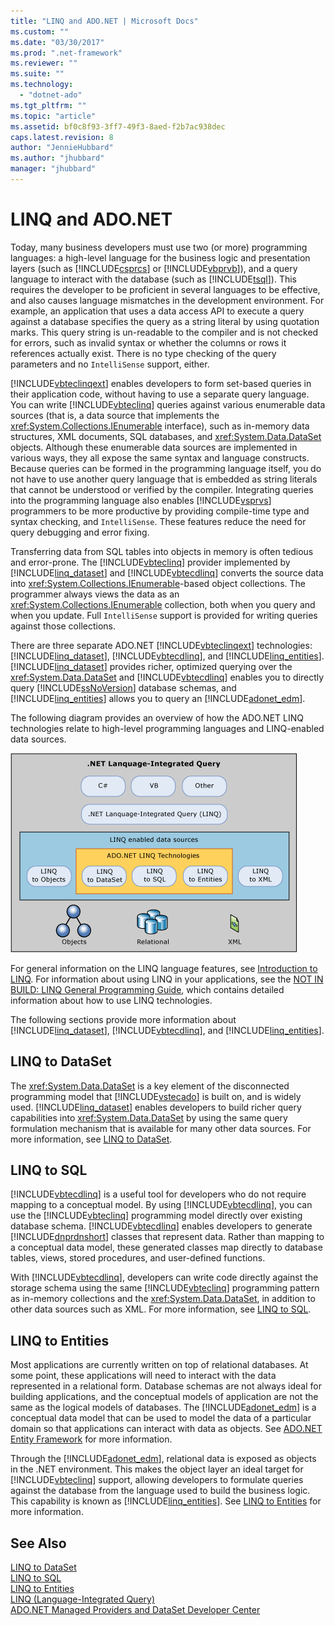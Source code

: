 ```yaml
---
title: "LINQ and ADO.NET | Microsoft Docs"
ms.custom: ""
ms.date: "03/30/2017"
ms.prod: ".net-framework"
ms.reviewer: ""
ms.suite: ""
ms.technology: 
  - "dotnet-ado"
ms.tgt_pltfrm: ""
ms.topic: "article"
ms.assetid: bf0c8f93-3ff7-49f3-8aed-f2b7ac938dec
caps.latest.revision: 8
author: "JennieHubbard"
ms.author: "jhubbard"
manager: "jhubbard"
---
```

# LINQ and ADO.NET
Today, many business developers must use two (or more) programming languages: a high-level language for the business logic and presentation layers (such as [!INCLUDE[csprcs](../../../../includes/csprcs-md.md)] or [!INCLUDE[vbprvb](../../../../includes/vbprvb-md.md)]), and a query language to interact with the database (such as [!INCLUDE[tsql](../../../../includes/tsql-md.md)]). This requires the developer to be proficient in several languages to be effective, and also causes language mismatches in the development environment. For example, an application that uses a data access API to execute a query against a database specifies the query as a string literal by using quotation marks. This query string is un-readable to the compiler and is not checked for errors, such as invalid syntax or whether the columns or rows it references actually exist. There is no type checking of the query parameters and no `IntelliSense` support, either.  
  
 [!INCLUDE[vbteclinqext](../../../../includes/vbteclinqext-md.md)] enables developers to form set-based queries in their application code, without having to use a separate query language. You can write [!INCLUDE[vbteclinq](../../../../includes/vbteclinq-md.md)] queries against various enumerable data sources (that is, a data source that implements the <xref:System.Collections.IEnumerable> interface), such as in-memory data structures, XML documents, SQL databases, and <xref:System.Data.DataSet> objects. Although these enumerable data sources are implemented in various ways, they all expose the same syntax and language constructs. Because queries can be formed in the programming language itself, you do not have to use another query language that is embedded as string literals that cannot be understood or verified by the compiler. Integrating queries into the programming language also enables [!INCLUDE[vsprvs](../../../../includes/vsprvs-md.md)] programmers to be more productive by providing compile-time type and syntax checking, and `IntelliSense`. These features reduce the need for query debugging and error fixing.  
  
 Transferring data from SQL tables into objects in memory is often tedious and error-prone. The [!INCLUDE[vbteclinq](../../../../includes/vbteclinq-md.md)] provider implemented by [!INCLUDE[linq_dataset](../../../../includes/linq-dataset-md.md)] and [!INCLUDE[vbtecdlinq](../../../../includes/vbtecdlinq-md.md)] converts the source data into <xref:System.Collections.IEnumerable>-based object collections. The programmer always views the data as an <xref:System.Collections.IEnumerable> collection, both when you query and when you update. Full `IntelliSense` support is provided for writing queries against those collections.  
  
 There are three separate ADO.NET [!INCLUDE[vbteclinqext](../../../../includes/vbteclinqext-md.md)] technologies: [!INCLUDE[linq_dataset](../../../../includes/linq-dataset-md.md)], [!INCLUDE[vbtecdlinq](../../../../includes/vbtecdlinq-md.md)], and [!INCLUDE[linq_entities](../../../../includes/linq-entities-md.md)]. [!INCLUDE[linq_dataset](../../../../includes/linq-dataset-md.md)] provides richer, optimized querying over the <xref:System.Data.DataSet> and [!INCLUDE[vbtecdlinq](../../../../includes/vbtecdlinq-md.md)] enables you to directly query [!INCLUDE[ssNoVersion](../../../../includes/ssnoversion-md.md)] database schemas, and [!INCLUDE[linq_entities](../../../../includes/linq-entities-md.md)] allows you to query an [!INCLUDE[adonet_edm](../../../../includes/adonet-edm-md.md)].  
  
 The following diagram provides an overview of how the ADO.NET LINQ technologies relate to high-level programming languages and LINQ-enabled data sources.  
  
 ![LINQ to ADO.NET overview](../../../../docs/framework/data/adonet/media/dpue-linqtoadonetoverview-bpuedev11.gif "DPUE_LinqToAdoNetOverview_bpuedev11")  
  
 For general information on the LINQ language features, see [Introduction to LINQ](http://msdn.microsoft.com/library/24dddf19-12a0-4707-a4bc-eba4fa7f219e). For information about using LINQ in your applications, see the [NOT IN BUILD: LINQ General Programming Guide](http://msdn.microsoft.com/en-us/609c7a6b-cbdd-429d-99f3-78d13d3bc049), which contains detailed information about how to use LINQ technologies.  
  
 The following sections provide more information about [!INCLUDE[linq_dataset](../../../../includes/linq-dataset-md.md)], [!INCLUDE[vbtecdlinq](../../../../includes/vbtecdlinq-md.md)], and [!INCLUDE[linq_entities](../../../../includes/linq-entities-md.md)].  
  
## LINQ to DataSet  
 The <xref:System.Data.DataSet> is a key element of the disconnected programming model that [!INCLUDE[vstecado](../../../../includes/vstecado-md.md)] is built on, and is widely used. [!INCLUDE[linq_dataset](../../../../includes/linq-dataset-md.md)] enables developers to build richer query capabilities into <xref:System.Data.DataSet> by using the same query formulation mechanism that is available for many other data sources. For more information, see [LINQ to DataSet](../../../../docs/framework/data/adonet/linq-to-dataset.md).  
  
## LINQ to SQL  
 [!INCLUDE[vbtecdlinq](../../../../includes/vbtecdlinq-md.md)] is a useful tool for developers who do not require mapping to a conceptual model. By using [!INCLUDE[vbtecdlinq](../../../../includes/vbtecdlinq-md.md)], you can use the [!INCLUDE[vbteclinq](../../../../includes/vbteclinq-md.md)] programming model directly over existing database schema. [!INCLUDE[vbtecdlinq](../../../../includes/vbtecdlinq-md.md)] enables developers to generate [!INCLUDE[dnprdnshort](../../../../includes/dnprdnshort-md.md)] classes that represent data. Rather than mapping to a conceptual data model, these generated classes map directly to database tables, views, stored procedures, and user-defined functions.  
  
 With [!INCLUDE[vbtecdlinq](../../../../includes/vbtecdlinq-md.md)], developers can write code directly against the storage schema using the same [!INCLUDE[vbteclinq](../../../../includes/vbteclinq-md.md)] programming pattern as in-memory collections and the <xref:System.Data.DataSet>, in addition to other data sources such as XML. For more information, see [LINQ to SQL](../../../../docs/framework/data/adonet/sql/linq/index.md).  
  
## LINQ to Entities  
 Most applications are currently written on top of relational databases. At some point, these applications will need to interact with the data represented in a relational form. Database schemas are not always ideal for building applications, and the conceptual models of application are not the same as the logical models of databases. The [!INCLUDE[adonet_edm](../../../../includes/adonet-edm-md.md)] is a conceptual data model that can be used to model the data of a particular domain so that applications can interact with data as objects. See [ADO.NET Entity Framework](../../../../docs/framework/data/adonet/ef/index.md) for more information.  
  
 Through the [!INCLUDE[adonet_edm](../../../../includes/adonet-edm-md.md)], relational data is exposed as objects in the .NET environment. This makes the object layer an ideal target for [!INCLUDE[vbteclinq](../../../../includes/vbteclinq-md.md)] support, allowing developers to formulate queries against the database from the language used to build the business logic. This capability is known as [!INCLUDE[linq_entities](../../../../includes/linq-entities-md.md)]. See [LINQ to Entities](../../../../docs/framework/data/adonet/ef/language-reference/linq-to-entities.md) for more information.  
  
## See Also  
 [LINQ to DataSet](../../../../docs/framework/data/adonet/linq-to-dataset.md)   
 [LINQ to SQL](../../../../docs/framework/data/adonet/sql/linq/index.md)   
 [LINQ to Entities](../../../../docs/framework/data/adonet/ef/language-reference/linq-to-entities.md)   
 [LINQ (Language-Integrated Query)](http://msdn.microsoft.com/library/a73c4aec-5d15-4e98-b962-1274021ea93d)   
 [ADO.NET Managed Providers and DataSet Developer Center](http://go.microsoft.com/fwlink/?LinkId=217917)